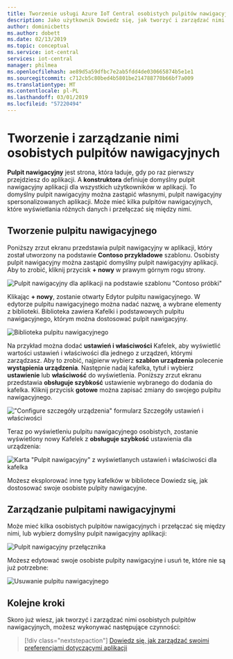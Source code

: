 ```yaml
---
title: Tworzenie usługi Azure IoT Central osobistych pulpitów nawigacyjnych | Dokumentacja firmy Microsoft
description: Jako użytkownik Dowiedz się, jak tworzyć i zarządzać nimi Osobiste pulpity nawigacyjne.
author: dominicbetts
ms.author: dobett
ms.date: 02/13/2019
ms.topic: conceptual
ms.service: iot-central
services: iot-central
manager: philmea
ms.openlocfilehash: ae89d5a59dfbc7e2ab5fdd4de030665874b5e1e1
ms.sourcegitcommit: c712cb5c80bed4b5801be214788770b66bf7a009
ms.translationtype: MT
ms.contentlocale: pl-PL
ms.lasthandoff: 03/01/2019
ms.locfileid: "57220494"
---
```

# <a name="create-and-manage-personal-dashboards"></a>Tworzenie i zarządzanie nimi osobistych pulpitów nawigacyjnych

**Pulpit nawigacyjny** jest strona, która ładuje, gdy po raz pierwszy przejdziesz do aplikacji. A **konstruktora** definiuje domyślny pulpit nawigacyjny aplikacji dla wszystkich użytkowników w aplikacji. To domyślny pulpit nawigacyjny można zastąpić własnymi, pulpit nawigacyjny spersonalizowanych aplikacji. Może mieć kilka pulpitów nawigacyjnych, które wyświetlania różnych danych i przełączać się między nimi.

## <a name="create-dashboard"></a>Tworzenie pulpitu nawigacyjnego

Poniższy zrzut ekranu przedstawia pulpit nawigacyjny w aplikacji, który został utworzony na podstawie **Contoso przykładowe** szablonu. Osobisty pulpit nawigacyjny można zastąpić domyślny pulpit nawigacyjny aplikacji. Aby to zrobić, kliknij przycisk **+ nowy** w prawym górnym rogu strony.

![Pulpit nawigacyjny dla aplikacji na podstawie szablonu "Contoso próbki"](media/howto-personalize-dashboard/defaultdashboard.png)

Klikając **+ nowy**, zostanie otwarty Edytor pulpitu nawigacyjnego. W edytorze pulpitu nawigacyjnego można nadać nazwę, a wybrane elementy z biblioteki. Biblioteka zawiera Kafelki i podstawowych pulpitu nawigacyjnego, którym można dostosować pulpit nawigacyjny.

![Biblioteka pulpitu nawigacyjnego](media/howto-personalize-dashboard/dashboardeditor.png)

Na przykład można dodać **ustawień i właściwości** Kafelek, aby wyświetlić wartości ustawień i właściwości dla jednego z urządzeń, którymi zarządzasz. Aby to zrobić, najpierw wybierz **szablon urządzenia** polecenie **wystąpienia urządzenia**. Następnie nadaj kafelka, tytuł i wybierz **ustawienie** lub **właściwość** do wyświetlenia. Poniższy zrzut ekranu przedstawia **obsługuje szybkość** ustawienie wybranego do dodania do kafelka. Kliknij przycisk **gotowe** można zapisać zmiany do swojego pulpitu nawigacyjnego.

!["Configure szczegóły urządzenia" formularz Szczegóły ustawień i właściwości](media/howto-personalize-dashboard/dashboardsetting.png)

Teraz po wyświetleniu pulpitu nawigacyjnego osobistych, zostanie wyświetlony nowy Kafelek z **obsługuje szybkość** ustawienia dla urządzenia:

![Karta "Pulpit nawigacyjny" z wyświetlanych ustawień i właściwości dla kafelka](media/howto-personalize-dashboard/personaldashboard.png)

Możesz eksplorować inne typy kafelków w bibliotece Dowiedz się, jak dostosować swoje osobiste pulpity nawigacyjne.

## <a name="manage-dashboards"></a>Zarządzanie pulpitami nawigacyjnymi

Może mieć kilka osobistych pulpitów nawigacyjnych i przełączać się między nimi, lub wybierz domyślny pulpit nawigacyjny aplikacji:

![Pulpit nawigacyjny przełącznika](media/howto-personalize-dashboard/switchdashboards.png)

Możesz edytować swoje osobiste pulpity nawigacyjne i usuń te, które nie są już potrzebne:

![Usuwanie pulpitu nawigacyjnego](media/howto-personalize-dashboard/managedashboards.png)

## <a name="next-steps"></a>Kolejne kroki

Skoro już wiesz, jak tworzyć i zarządzać nimi osobistych pulpitów nawigacyjnych, możesz wykonywać następujące czynności:

> [!div class="nextstepaction"]
> [Dowiedz się, jak zarządzać swoimi preferencjami dotyczącymi aplikacji](howto-manage-preferences.md)
